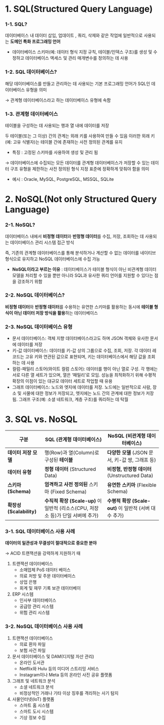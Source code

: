 # 1. SQL(Structured Query Language)

### 1-1. SQL?

데이터베이스 내 데이터 삽입, 업데이트 , 쿼리, 삭제와 같은 작업에 일반적으로 사용되는 **도메인 특화 프로그래밍 언어**

- 데이터베이스 스키마(예: 데이터 형식 지정 규칙, 테이블/인덱스 구조)를 생성 및 수정하고 데이터베이스 액세스 및 관리 매개변수를 정의하는 데 사용

### 1-2. SQL 데이터베이스?

해당 데이터베이스를 만들고 관리하는 데 사용되는 기본 프로그래밍 언어가 SQL인 데이터베이스 유형을 의미

→ 관계형 데이터베이스라고 하는 데이터베이스 유형에 속함

### 1-3. 관계형 데이터베이스

테이블을 구성하는 데 사용되는 행과 열 내에 데이터를 저장

두 테이블(또는 그 이상) 간의 관계는 외래 키를 사용하여 만들 수 있음
이러한 외래 키(예: 고유 식별자)는 테이블 간에 존재하는 사전 정의된 관계를 유지

- 특징 : 고정된 스키마를 사용하여 생성 및 관리 됨

→ 데이터베이스에 수집되는 모든 데이터를 관계형 데이터베이스가 저장할 수 있는 데이터 구조 유형을 제한하는 사전 정의된 형식 지정 표준에 정확하게 맞춰야 함을 의미

- 예시 : Oracle, MySQL, PostgreSQL, MSSQL, SQLite

# 2. NoSQL(Not only Structured Query Language)

### 2-1. NoSQL?

데이터베이스 내에서 **비정형 데이터**와 **반정형 데이터**를 수집, 저장, 조회하는 데 사용되는 데이터베이스 관리 시스템 접근 방식

즉, 기존의 관계형 데이터베이스를 통해 분석하거나 계산할 수 없는 데이터를 네이티브 형식으로 유지하고 NoSQL 데이터베이스에 수집 가능

- **NoSQL이라고 부르는 이유** : 데이터베이스가 테이블 형식이 아닌 비관계형 데이터 모델을 처리할 수 있을 뿐만 아니라 SQL과 유사한 쿼리 언어를 지원할 수 있다는 점을 강조하기 위함

### 2-2. NoSQL 데이터베이스?

**비정형 데이터**와 **반정형 데이터**를 수용하는 유연한 스키마를 활용하는 동시에 **테이블 형식이 아닌 데이터 저장 방식을 활용**하는 데이터베이스

### 2-3. NoSQL 데이터베이스 유형

- 문서 데이터베이스: 객체 지향 데이터베이스라고도 하며 JSON 객체와 유사한 문서에 데이터를 저장
- 키-값 데이터베이스: 데이터를 키-값 상의 그룹으로 수집, 조회, 저장. 각 데이터 레코드는 고유 키와 연관된 값으로 표현되며, 키는 데이터베이스에서 해당 값을 조회하는 데 사용
- 컬럼-패밀리 스토어(와이트 컬럼 스토어): 데이터를 행이 아닌 열로 구성. 각 행에는 서로 다른 열 세트가 있으며, 열은 ‘패밀리’로 모임. 성능을 최적화하기 위해 수평적 확장의 이점이 있는 대규모 데이터 세트로 작업할 때 유용
- 그래프 데이터베이스: 노드와 엣지에 데이터를 저장. 노드에는 일반적으로 사람, 장소 및 사물에 대한 정보가 저장되고, 엣지에는 노드 간의 관계에 대한 정보가 저장됨. 그래프 구조(예: 소셜 네트워크, 계층 구조)를 쿼리하는 데 탁월

# 3. SQL vs. NoSQL

| **구분** | **SQL (관계형 데이터베이스)** | **NoSQL (비관계형 데이터베이스)** |
| --- | --- | --- |
| **데이터 저장 모델** | 행(Row)과 열(Column)로 구성된 **테이블** | **다양한 모델** (JSON 문서, 키-값 쌍, 그래프 등) |
| **데이터 유형** | **정형 데이터** (Structured Data) | **비정형, 반정형 데이터** (Unstructured Data) |
| **스키마 (Schema)** | **엄격하고 사전 정의된** 스키마 (Fixed Schema) | **유연한 스키마** (Flexible Schema) |
| **확장성 (Scalability)** | **수직적 확장 (Scale-up)** 이 일반적 (리소스(CPU, 저장소 등)가 단일 서버에 추가) | **수평적 확장 (Scale-out)** 이 일반적 (서버 대수 추가) |

### 3-1. SQL 데이터베이스 사용 사례

**데이터의 일관성과 무결성이 절대적으로 중요한 분야**

→  ACID 트랜잭션을 강력하게 지원하기 때

1. 트랜잭션 데이터베이스
    - 소매업체 PoS 데이터 베이스
    - 의료 처방 및 주문 데이터베이스
    - 상업 은행
    - 회계 및 재무 기록 보관 데이터베이
2. ERP 시스템
    - 인사부 데이터베이스
    - 공급망 관리 시스템
    - 위험 관리 시스템

### 3-2. NoSQL 데이터베이스 사용 사례

1. 트랜잭션 데이터베이스
    - 의료 환자 파일
    - 보험 사건 파일
2. 문서 데이터베이스 및 DAM(디지털 자산 관리)
    - 온라인 도서관
    - Netflix와 Hulu 등의 미디어 스트리밍 서비스
    - Instagram이나 Meta 등의 온라인 사진 공유 플랫폼
3. 그래프 및 네트워크 분석
    - 소셜 네트워크 분석
    - 비정상적인 거래나 기타 이상 징후를 격리하는 사기 탐지
4. 사물인터넷(IoT) 플랫폼
    - 스마트 홈 시스템
    - 스마트 도시 시스템
    - 기상 정보 수집
